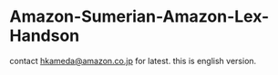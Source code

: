 # Amazon-Sumerian-Amazon-Lex-Handson
contact hkameda@amazon.co.jp for latest.
this is english version.
